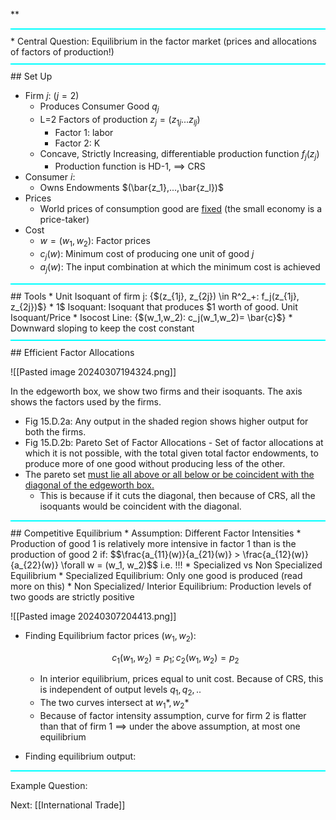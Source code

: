<span class="dark-mustard-text">**</span>

<div style="border-bottom: 2px solid #00FFFF; margin: 10px 0;"></div>
* <span class="dark-mustard-text">Central Question: Equilibrium in the factor market (prices and allocations of factors of production!) </span>
<div style="border-bottom: 2px solid #00FFFF; margin: 10px 0;"></div>
## Set Up 

* Firm $j$: $(j=2)$
	* Produces Consumer Good $q_j$ 
	* L=2 Factors of production $z_j = (z_{1j}...z_{lj})$
		* Factor 1: labor 
		* Factor 2: K 
	* Concave, Strictly Increasing, differentiable production function $f_j(z_j)$
		* Production function is HD-1, $\implies$ CRS 
* Consumer $i$:
	* Owns Endowments $(\bar{z_1},...,\bar{z_l})$
* Prices 
	* World prices of consumption good are <u>fixed</u> (the small economy is a price-taker)
* Cost 
	* $w=(w_1, w_2)$: Factor prices 
	* $c_j(w)$: Minimum cost of producing one unit of good $j$
	* $a_j(w)$: The input combination at which the minimum cost is achieved 
<div style="border-bottom: 2px solid #00FFFF; margin: 10px 0;"></div>
## Tools 
* Unit Isoquant of firm j: {$(z_{1j}, z_{2j}) \in R^2_+: f_j(z_{1j}, z_{2j})$} 
* 1$ Isoquant: Isoquant that produces $1 worth of good. Unit Isoquant/Price
* Isocost Line: {$(w_1,w_2): c_j(w_1,w_2)= \bar{c}$}
	* Downward sloping to keep the cost constant 
<div style="border-bottom: 2px solid #00FFFF; margin: 10px 0;"></div>
## Efficient Factor Allocations 

![[Pasted image 20240307194324.png]]

<span class="dark-mustard-text">In the edgeworth box, we show two firms and their isoquants. The axis shows the factors used by the firms. </span>

* Fig 15.D.2a: Any output in the shaded region shows higher output for both the firms. 
* Fig 15.D.2b: <span class="dark-mustard-text">Pareto Set of Factor Allocations</span> - Set of factor allocations at which it is not possible, with the total given total factor endowments, to produce more of one good without producing less of the other.
* The pareto set <u>must lie all above or all below or be coincident with the diagonal of the edgeworth box. </u> 
	* This is because if it cuts the diagonal, then because of CRS, all the isoquants would be coincident with the diagonal. 
<div style="border-bottom: 2px solid #00FFFF; margin: 10px 0;"></div>
## Competitive Equilibrium 
* <span class="dark-mustard-text">Assumption:  Different Factor Intensities</span>
	* Production of good 1 is relatively more intensive in factor 1 than is the production of good 2 if: 
     $$\frac{a_{11}(w)}{a_{21}(w)} > \frac{a_{12}(w)}{a_{22}(w)} \forall w = (w_1, w_2)$$
	i.e. !!!
* Specialized vs Non Specialized Equilibrium 
	* Specialized Equilibrium: Only one good is produced (read more on this)
	* Non Specialized/ Interior Equilibrium: Production levels of two goods are strictly positive 


![[Pasted image 20240307204413.png]]

* Finding Equilibrium factor prices ($w_1, w_2$): 
	
	$$c_1(w_1, w_2) = p_1;   c_2(w_1, w_2) = p_2$$
	* In interior equilibrium, prices equal to unit cost. Because of CRS, this is independent of output levels $q_1, q_2,..$
	*  The two curves intersect at $w_1*, w_2*$
	* Because of factor intensity assumption, curve for firm 2 is flatter than that of firm 1 $\implies$ under the above assumption, at most one equilibrium 

* Finding equilibrium output: 

<div style="border-bottom: 2px solid #00FFFF; margin: 10px 0;"></div>

Example Question:






Next: [[International Trade]]